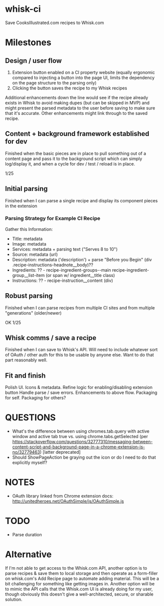 # whisk-ci
Save CooksIllustrated.com recipes to Whisk.com

# Milestones

## Design / user flow

1. Extension button enabled on a CI property website (equally ergonomic compared to injecting a button into the page UI, limits the dependency on the page structure to the parsing only)
2. Clicking the button saves the recipe to my Whisk recipes

Additional enhancements down the line would see if the recipe already exists in Whisk to avoid making dupes (but can be skipped in MVP) and might present the parsed metadata to the user before saving to make sure that it's accurate. Other enhancements might link through to the saved recipe.

## Content + background framework established for dev

Finished when the basic pieces are in place to pull something out of a content page and pass it to the background script which can simply log/display it, and when a cycle for dev / test / reload is in place.

1/25

## Initial parsing

Finished when I can parse a single recipe and display its component pieces in the extension

### Parsing Strategy for Example CI Recipe

Gather this Information:
* Title: metadata
* Image: metadata
* Services: metadata + parsing text ("Serves 8 to 10")
* Source: metadata (url)
* Description: metadata ('description') + parse "Before you Begin" (div .recipe-instructions-headnote__body)??
* Ingredients: ?? - recipe-ingredient-groups--main recipe-ingredient-group__list-item (or span w/ ingredient__title class)
* Instructions: ?? - recipe-instruction__content (div)

## Robust parsing

Finished when I can parse recipes from multiple CI sites and from multiple "generations" (older/newer)

OK 1/25

## Whisk comms / save a recipe

Finished when I can save to Whisk's API.
Will need to include whatever sort of OAuth / other auth for this to be usable by anyone else. Want to do that part reasonably well.


## Fit and finish

Polish UI.
Icons & metadata.
Refine logic for enabling/disabling extension button
Handle parse / save errors.
Enhancements to above flow.
Packaging for self.
Packaging for others?

# QUESTIONS

* What's the difference between using chromes.tab.query with active window and active tab true vs. using chrome.tabs.getSelected (per https://stackoverflow.com/questions/32777310/messaging-between-content-script-and-background-page-in-a-chrome-extension-is-no/32779463) [latter deprecated]
* Should ShowPageAction be graying out the icon or do I need to do that explicitly myself?

# NOTES

* OAuth library linked from Chrome extension docs: http://unitedheroes.net/OAuthSimple/js/OAuthSimple.js

# TODO

* Parse duration

# Alternative

If I'm not able to get access to the Whisk.com API, another option is to parse recipes & save them to local storage and then operate as a form-filler on whisk.com's Add Recipe page to automate adding material. This will be a bit challenging for something like getting images in. Another option will be to mimic the API calls that the Whisk.com UI is already doing for my user, though obviously this doesn't give a well-architected, secure, or sharable solution.
